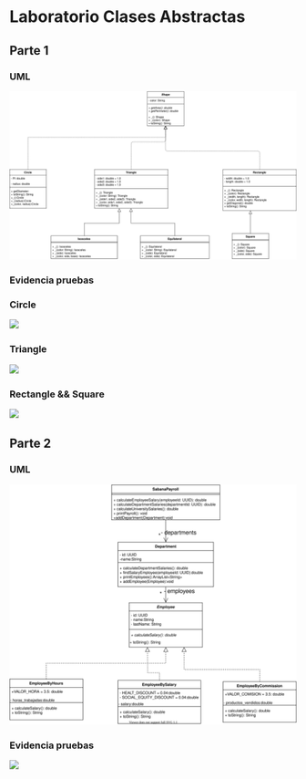  # Laboratorio Clases Abstractas

 ## Parte 1

 ### UML

 ![](img/UMLP1.svg)

 ### Evidencia pruebas

 ### Circle

 ![](img/EVIP1C.svg)

 ### Triangle

 ![](img/EVIP1T.svg)

 ### Rectangle && Square

 ![](img/EVIP1R.svg)


 ## Parte 2

 ### UML

 ![](img/UMLP2.svg)

 ### Evidencia pruebas

 ![](img/EVIP2.svg)
